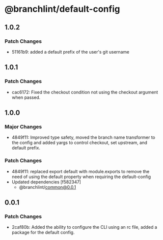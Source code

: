 # @branchlint/default-config

## 1.0.2

### Patch Changes

- 51161b9: added a default prefix of the user's git username

## 1.0.1

### Patch Changes

- cac6172: Fixed the checkout condition not using the checkout argument when passed.

## 1.0.0

### Major Changes

- 4849f11: Improved type safety, moved the branch name transformer to the config and added yargs to control checkout, set upstream, and default prefix.

### Patch Changes

- 4849f11: replaced export default with module.exports to remove the need of using the default property when requiring the default-config
- Updated dependencies [f582347]
  - @branchlint/common@0.0.1

## 0.0.1

### Patch Changes

- 2caf80b: Added the ability to configure the CLI using an rc file, added a package for the default config.
